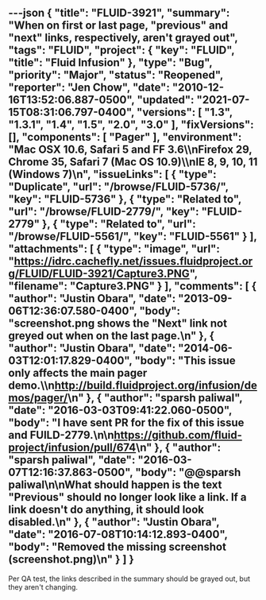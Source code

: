 ---json
{
  "title": "FLUID-3921",
  "summary": "When on first or last page, \"previous\" and \"next\" links, respectively, aren't grayed out",
  "tags": "FLUID",
  "project": {
    "key": "FLUID",
    "title": "Fluid Infusion"
  },
  "type": "Bug",
  "priority": "Major",
  "status": "Reopened",
  "reporter": "Jen Chow",
  "date": "2010-12-16T13:52:06.887-0500",
  "updated": "2021-07-15T08:31:06.797-0400",
  "versions": [
    "1.3",
    "1.3.1",
    "1.4",
    "1.5",
    "2.0",
    "3.0"
  ],
  "fixVersions": [],
  "components": [
    "Pager"
  ],
  "environment": "Mac OSX 10.6, Safari 5 and FF 3.6\\\nFirefox 29, Chrome 35, Safari 7 (Mac OS 10.9)\\\nIE 8, 9, 10, 11 (Windows 7)\n",
  "issueLinks": [
    {
      "type": "Duplicate",
      "url": "/browse/FLUID-5736/",
      "key": "FLUID-5736"
    },
    {
      "type": "Related to",
      "url": "/browse/FLUID-2779/",
      "key": "FLUID-2779"
    },
    {
      "type": "Related to",
      "url": "/browse/FLUID-5561/",
      "key": "FLUID-5561"
    }
  ],
  "attachments": [
    {
      "type": "image",
      "url": "https://idrc.cachefly.net/issues.fluidproject.org/FLUID/FLUID-3921/Capture3.PNG",
      "filename": "Capture3.PNG"
    }
  ],
  "comments": [
    {
      "author": "Justin Obara",
      "date": "2013-09-06T12:36:07.580-0400",
      "body": "screenshot.png shows the \"Next\" link not greyed out when on the last page.\n"
    },
    {
      "author": "Justin Obara",
      "date": "2014-06-03T12:01:17.829-0400",
      "body": "This issue only affects the main pager demo.\\\n<http://build.fluidproject.org/infusion/demos/pager/>\n"
    },
    {
      "author": "sparsh paliwal",
      "date": "2016-03-03T09:41:22.060-0500",
      "body": "I have sent PR for the fix of this issue and FUILD-2779.\n\n<https://github.com/fluid-project/infusion/pull/674>\n"
    },
    {
      "author": "sparsh paliwal",
      "date": "2016-03-07T12:16:37.863-0500",
      "body": "@@sparsh paliwal\n\nWhat should happen is the text \"Previous\" should no longer look like a link. If a link doesn't do anything, it should look disabled.\n"
    },
    {
      "author": "Justin Obara",
      "date": "2016-07-08T10:14:12.893-0400",
      "body": "Removed the missing screenshot (screenshot.png)\n"
    }
  ]
}
---
Per QA test, the links described in the summary should be grayed out, but they aren't changing.

        